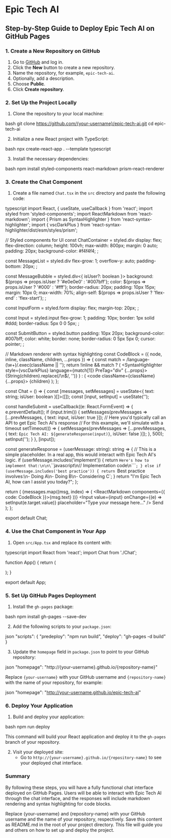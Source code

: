 # Epic Tech AI

## Step-by-Step Guide to Deploy Epic Tech AI on GitHub Pages

### 1. Create a New Repository on GitHub
1. Go to [GitHub](https://github.com) and log in.
2. Click the **New** button to create a new repository.
3. Name the repository, for example, `epic-tech-ai`.
4. Optionally, add a description.
5. Choose **Public**.
6. Click **Create repository**.

### 2. Set Up the Project Locally
1. Clone the repository to your local machine:


bash git clone https://github.com/{your-username}/epic-tech-ai.git cd epic-tech-ai

2. Initialize a new React project with TypeScript:


bash npx create-react-app . --template typescript

3. Install the necessary dependencies:


bash npm install styled-components react-markdown prism-react-renderer

### 3. Create the Chat Component
1. Create a file named `Chat.tsx` in the `src` directory and paste the following code:


typescript import React, { useState, useCallback } from 'react'; import styled from 'styled-components'; import ReactMarkdown from 'react-markdown'; import { Prism as SyntaxHighlighter } from 'react-syntax-highlighter'; import { vscDarkPlus } from 'react-syntax-highlighter/dist/esm/styles/prism';

// Styled components for UI const ChatContainer = styled.div     display: flex;      flex-direction: column;      height: 100vh;      max-width: 800px;      margin: 0 auto;      padding: 20px;      background-color: #f4f4f4;   ;

const MessageList = styled.div     flex-grow: 1;      overflow-y: auto;      padding-bottom: 20px;   ;

const MessageBubble = styled.div<{ isUser?: boolean }>     background: ${props => props.isUser ? '#e0e0e0' : '#007bff'};      color: ${props => props.isUser ? '#000' : '#fff'};      border-radius: 20px;      padding: 10px 15px;      margin: 10px 0;      max-width: 70%;      align-self: ${props => props.isUser ? 'flex-end' : 'flex-start'};   ;

const InputForm = styled.form     display: flex;      margin-top: 20px;   ;

const Input = styled.input     flex-grow: 1;      padding: 10px;      border: 1px solid #ddd;      border-radius: 5px 0 0 5px;   ;

const SubmitButton = styled.button     padding: 10px 20px;      background-color: #007bff;      color: white;      border: none;      border-radius: 0 5px 5px 0;      cursor: pointer;   ;

// Markdown renderer with syntax highlighting const CodeBlock = ({ node, inline, className, children, ...props }) => { const match = /language-(\w+)/.exec(className || ''); return !inline && match ? ( <SyntaxHighlighter style={vscDarkPlus} language={match[1]} PreTag="div" {...props}> {String(children).replace(/\n$/, '')} </SyntaxHighlighter> ) : ( <code className={className} {...props}> {children} </code> ); };

const Chat = () => { const [messages, setMessages] = useState<{ text: string; isUser: boolean }[]>([]); const [input, setInput] = useState('');

 const handleSubmit = useCallback((e: React.FormEvent) => {
   e.preventDefault();
   if (input.trim()) {
     setMessages(prevMessages => [...prevMessages, { text: input, isUser: true }]);
     // Here you'd typically call an API to get Epic Tech AI's response
     // For this example, we'll simulate with a timeout
     setTimeout(() => {
       setMessages(prevMessages => [...prevMessages, {
         text: `Epic Tech AI: ${generateResponse(input)}`,
         isUser: false
       }]);
     }, 500);
     setInput('');
   }
 }, [input]);

 const generateResponse = (userMessage: string): string => {
   // This is a simple placeholder. In a real app, this would interact with Epic Tech AI's logic.
   if (userMessage.includes('implement')) {
     return `Here's how to implement that:\n\n\`\`\`javascript\n// Implementation code\n\`\`\``;
   } else if (userMessage.includes('best practice')) {
     return `Best practice involves:\n- Doing A\n- Doing B\n- Considering C`;
   }
   return "I'm Epic Tech AI, how can I assist you today?";
 };

 return (
   <ChatContainer>
     <MessageList>
       {messages.map((msg, index) => (
         <MessageBubble key={index} isUser={msg.isUser}>
           <ReactMarkdown components={{ code: CodeBlock }}>{msg.text}</ReactMarkdown>
         </MessageBubble>
       ))}
     </MessageList>
     <InputForm onSubmit={handleSubmit}>
       <Input 
         value={input} 
         onChange={(e) => setInput(e.target.value)} 
         placeholder="Type your message here..." 
       />
       <SubmitButton type="submit">Send</SubmitButton>
     </InputForm>
   </ChatContainer>
 );
};

export default Chat;

### 4. Use the Chat Component in Your App
1. Open `src/App.tsx` and replace its content with:


typescript import React from 'react'; import Chat from './Chat';

function App() { return ( <div className="App"> <Chat /> </div> ); }

export default App;

### 5. Set Up GitHub Pages Deployment
1. Install the `gh-pages` package:


bash npm install gh-pages --save-dev

2. Add the following scripts to your `package.json`:


json "scripts": { "predeploy": "npm run build", "deploy": "gh-pages -d build" }

3. Update the `homepage` field in `package.json` to point to your GitHub repository:


json "homepage": "http://{your-username}.github.io/{repository-name}"

Replace `{your-username}` with your GitHub username and `{repository-name}` with the name of your repository, for example:


json "homepage": "http://your-username.github.io/epic-tech-ai"

### 6. Deploy Your Application
1. Build and deploy your application:


bash npm run deploy

This command will build your React application and deploy it to the `gh-pages` branch of your repository.

2. Visit your deployed site:
   - Go to `http://{your-username}.github.io/{repository-name}` to see your deployed chat interface.

### Summary
By following these steps, you will have a fully functional chat interface deployed on GitHub Pages. Users will be able to interact with Epic Tech AI through the chat interface, and the responses will include markdown rendering and syntax highlighting for code blocks.


Replace {your-username} and {repository-name} with your GitHub username and the name of your repository, respectively. Save this content as README.md in the root of your project directory. This file will guide you and others on how to set up and deploy the project.

